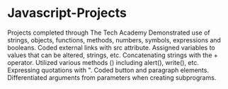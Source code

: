 # Javascript-Projects
Projects completed through The Tech Academy
Demonstrated use of strings, objects, functions, methods, numbers, symbols, expressions and booleans.
Coded external links with src attribute.
Assigned variables to values that can be altered, strings, etc.
Concatenating strings with the + operator.
Utilized various methods () including alert(), write(), etc.
Expressing quotations with \".
Coded button and paragraph elements.
Differentiated arguments from parameters when creating subprograms.